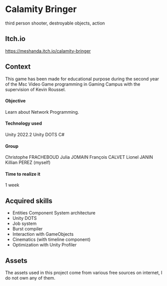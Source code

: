 # Calamity Bringer
third person shooter, destroyable objects, action

## Itch.io 
https://meshanda.itch.io/calamity-bringer
 
## Context
This game has been made for educational purpose during the second year of the Msc Video Game programming in Gaming Campus with the supervision of Kevin Roussel.  

#### Objective
Learn about Network Programming.  

#### Technology used
Unity 2022.2
Unity DOTS
C#

#### Group
Christophe FRACHEBOUD
Julia JOMAIN
François CALVET
Lionel JANIN  
Killian PEREZ (myself)

#### Time to realize it
1 week

## Acquired skills
- Entities Component System architecture
- Unity DOTS
- Job system
- Burst compiler
- Interaction with GameObjects
- Cinematics (with timeline component)
- Optimization with Unity Profiler

## Assets
The assets used in this project come from various free sources on internet, I do not own any of them.
